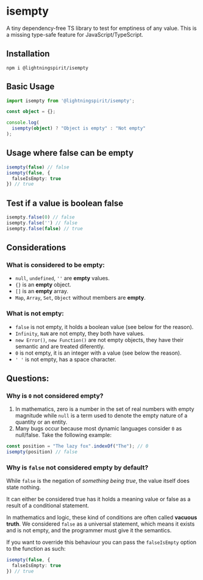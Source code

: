 # isempty

A tiny dependency-free TS library to test for emptiness of any value.
This is a missing type-safe feature for JavaScript/TypeScript.

## Installation
```
npm i @lightningspirit/isempty
```

## Basic Usage
```ts
import isempty from '@lightningspirit/isempty';

const object = {};

console.log(
  isempty(object) ? "Object is empty" : "Not empty"
);
```

## Usage where false can be empty
```ts
isempty(false) // false
isempty(false, {
  falseIsEmpty: true
}) // true
```

## Test if a value is boolean false
```ts
isempty.false(0) // false
isempty.false('') // false
isempty.false(false) // true
```

## Considerations

### What is considered to be empty:
- `null`, `undefined`, `''` are **empty** values.
- `{}` is an **empty** object.
- `[]` is an **empty** array.
- `Map`, `Array`, `Set`, `Object` without members are **empty**.

### What is **not** empty:
- `false` is not empty, it holds a boolean value (see below for the reason).
- `Infinity`, `NaN` are not empty, they both have values.
- `new Error()`, `new Function()` are not empty objects, they have their semantic and are treated diferently.
- `0` is not empty, it is an integer with a value (see below the reason).
- `' '` is not empty, has a space character.

## Questions:

### Why is `0` not considered empty?

1. In mathematics, zero is a number in the set of real numbers with empty magnitude while `null` is a term used to denote the empty nature of a quantity or an entity.
2. Many bugs occur because most dynamic languages consider `0` as null/false. Take the following example:
```js
const position = "The lazy fox".indexOf("The"); // 0
isempty(position) // false
```

### Why is `false` not considered empty by default?

While `false` is the negation of *something being true*, the value itself does state nothing.

It can either be considered true has it holds a meaning value or false as a result of a conditional statement.

In mathematics and logic, these kind of conditions are often called **vacuous truth**. We considered `false` as a universal statement, which means it exists and is not empty, and the programmer must give it the semantics.

If you want to override this behaviour you can pass the `falseIsEmpty` option to the function as such:
```ts
isempty(false, {
  falseIsEmpty: true
}) // true
```